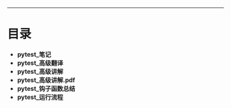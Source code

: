 ****

# 目录

- **pytest_笔记**
- **pytest_高级翻译**
- **pytest_高级讲解**
- **pytest_高级讲解.pdf**
- **pytest_钩子函数总结**
- **pytest_运行流程**

